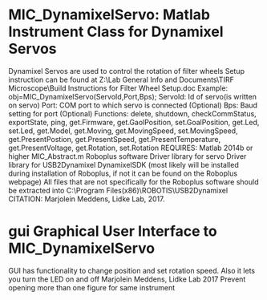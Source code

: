 # MIC_DynamixelServo: Matlab Instrument Class for Dynamixel Servos
Dynamixel Servos are used to control the rotation of filter wheels
Setup instruction can be found at Z:\Lab General Info and
Documents\TIRF Microscope\Build Instructions for Filter Wheel
Setup.doc
Example: obj=MIC_DynamixelServo(ServoId,Port,Bps);
ServoId: Id of servo(is written on servo)
Port: COM port to which servo is connected (Optional)
Bps: Baud setting for port (Optional)
Functions: delete, shutdown, checkCommStatus, exportState, ping,
get.Firmware, get.GaolPosition, set.GoalPosition,
get.Led, set.Led, get.Model, get.Moving,
get.MovingSpeed, set.MovingSpeed, get.PresentPostion,
get.PresentSpeed, get.PresentTemperature,
get.PresentVoltage, get.Rotation, set.Rotation
REQUIRES:
Matlab 2014b or higher
MIC_Abstract.m
Roboplus software
Driver library for servo
Driver library for USB2Dynamixel
DynamixelSDK (most likely will be installed during installation of
Roboplus, if not it can be found on the Roboplus webpage)
All files that are not specifically for the Roboplus software should
be extracted into C:\Program Files(x86)\ROBOTIS\USB2Dynamixel
CITATION: Marjolein Meddens, Lidke Lab, 2017.
# gui Graphical User Interface to MIC_DynamixelServo
GUI has functionality to change position and set rotation speed. Also
it lets you turn the LED on and off
Marjolein Meddens, Lidke Lab 2017
Prevent opening more than one figure for same instrument
